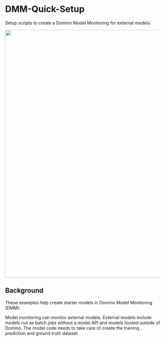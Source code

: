 # DMM-Quick-Setup

Setup scripts to create a Domino Model Monitoring for external models.

<p align="center">
<img src = https://github.com/ddl-udaysk/DMM-External-Quick-Setup/blob/main/readme_images/dmm_Overview.png width="800">
</p>



## Background

These examples help create starter models in Domino Model Monitoring (DMM). 

Model monitoring can monitor external models.
External models include models run as batch jobs without a model API and models hosted outside of Domino.
The model code needs to take care of create the training , prediction and ground truth dataset.






